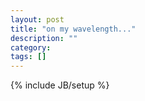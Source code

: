 ```yaml
---
layout: post
title: "on my wavelength..."
description: ""
category: 
tags: []
---
```

{% include JB/setup %}
